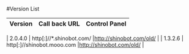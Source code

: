 #Version List

| Version 	|            Call back URL	  |  Control Panel             |
|:-------:	|:------------------------:	  |:--------------------------:|

| 2.0.4.0   | http[:]//*.shinobot.com/    |http://shinobot.com/old/    |
| 1.3.2.6 	| http[:]//shinobot.mooo.com 	|http://shinobot.com/old/    |


